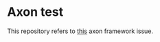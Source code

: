 # Axon test
This repository refers to [this](https://github.com/AxonFramework/AxonFramework/issues/1912) axon framework issue.
